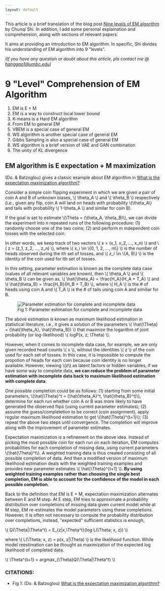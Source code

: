 ```yaml
---
layout: default
---
```


This article is a brief translation of the blog post [Nine levels of EM algorithm](http://mp.weixin.qq.com/s/NbM4sY93kaG5qshzgZzZIQ) by Chunqi Shi. 
In addition, I add some personal explaination and comprehension, along with sections of relevant papers. 

It aims at providing an introduction to EM algorithm. In specific, Shi divides his understanding of EM algorithm into 9 \"levels\". 

_(If you have any question or doubt about this article, pls contact me @ hanggao1@umbc.edu)_


# [](#header-1) 9 \"Level\" Comprehension of EM Algorithm  
1. EM is E + M
2. EM is a way to construct local lower bound
3. K-means is a Hard EM algorithm
4. From EM to general EM
5. VBEM is a special case of general EM
6. WS algorithm is another special case of general EM
7. Gibbs Sampling is also a special case of general EM
8. WS algorithm is a brief version of VAE and GAN combination
9. The unity of KL divergence

## [](#header-2) EM algorithm is E expectation + M maximization

\(Do. & Batzoglou\) gives a classic example about EM algorithm in [What is the expectation maximization algorithm?](https://www.nature.com/articles/nbt1406#f1)

Consider a simple coin flipping experiment in which we are given a pair of coin A and B of unknown biases, \\( \theta_A \\) and \\( \theta_B \\) respectively \(i.e., 
given any flip, coin A will land on heads with probability \\(\theta_A\\) and tails with probability \\( 1-\theta_A \\) and similar for coin B\). 

If the goal is set to estimate \\(\Theta = \(\theta_A, \theta_B\)\\), we can divide the experiment into n repeated runs of the following procedure: (1) randomly choose one of the two coins;
(2) and perform m independent coin tosses with the selected coin. 

In other words, we keep track of two vectors \\( x = \(x_1, x_2, ..., x_n\) \\) and \\( z = \(z_1, z_2, ..., z_n\) \\),
where \\( x_i \in \\{0, 1, 2, ..., m\\} \\) is the number of heads observed during the ith set of tosses, and \\( z_i \in \\{A, B\\} \\)
is the identity of the coin used for ith set of tosses.  

In this setting, parameter estimation is known as the complete data case (values of all relevant variables are known), then \\( \theta_A \\) and \\( \theta_B \\)
can be given as, \\( \hat{\theta_A} = \frac{H_A}{H_A + T_A} \\) and \\( \hat{\theta_B} = \frac{H_B}{H_B + T_B} \\), where  \\( H_A \\) is the # of heads using coin A and \\( T_A \\) is the # of tails using coin A and similiar for B. 

<figure>
  <img src="{{site.url}}/assets/images/em/image_1.gif" alt="Parameter estimation for complete and incomplete data"/>
  <figcaption>Fig 1: Parameter estimation for complete and incomplete data</figcaption>
</figure>

The above estimation is known as maximum likelihood estimation in statistical literature, i.e., it gives a solution of the parameters \\( \hat{\Theta} = \(\hat{\theta_A}, \hat{\theta_B}\) \\) that
maximize the logarithm of joint probability (or log-likelihood) \\( logP\(x, z; \Theta\) \\).

However, when it comes to incomplete data case, for example, we are only given recorded head counts \\( x \\), without the identities \\( z \\) of the coin used for each set of tosses. In this case, 
it is impossible to compute the propotion of heads for each coin because coin identity is no longer available. However, viewing \\(z\\) as latent factors or hidden variables, if we have some way to complete
data, **we can reduce the problem of parameter estimation with incomplete data back to maximum likelihood estimation with complete data**.

One possible completion could be as follows: (1) starting from some initial parameters, \\(\hat{\Theta}^t = \(\hat{\theta_A}^t, \hat{\theta_B}^t\)\\), determine for each run whether coin A or B was more 
likely to have generated the observed flips (using current parameter estimates); (2) assume the guess/completetion to be correct (coin assignment), apply regular maximum likelihood estimation to get \\(\hat{\Theta}^{t+1}\\); (3) repeat the above two steps until convergence. The completion will improve along with the improvement of parameter estimates. 

Expectation maximization is a refinement on the above idea. Instead of picking the most possible coin for each run on each iteration, EM computes probabilities for each completion of missing data, using
current parameters \\(\hat{\Theta}^t\\). A weighted training data is thus created consisting of all possible completion of data. And then a modified version of maximum likelihood estimation deals with the 
weighted training examples and provides new parameter estimates \\( \hat{\Theta}^{t+1} \\). **By using weighted training examples rather than choosing the single best completion, EM is able to account for 
the confidence of the model in each possible completion**.

Back to the definition that EM is E + M, expectation maximization alternates between E and M step. At E step, EM tries to approximate a probability distribution over completions of missing data given current
model while at M step, EM re-estimates the model parameters using these completions. However, it is often not necessary to compute the probability distribution over completions, instead, \"expected\" sufficient
statistics is enough,

\\( Q(\Theta|\Theta^t) = E_{z|x,\Theta^t}(log L(\Theta; x, z)) \\)

where \\( L(\Theta; x, z) = p(x, z|\Theta) \\) is the likelihood function. While model reestimation can be thought as maximization of the expected log likelihood of completed data. 

\\( \Theta^{t+1} = argmax_{\Theta}Q(\Theta|\Theta^t) \\)



### [](#header-3) CITATIONS:
* Fig 1: \(Do. & Batzoglou\) [What is the expectation maximization algorithm?](https://www.nature.com/articles/nbt1406#f1)